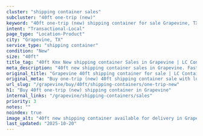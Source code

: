 ```yaml
---
cluster: "shipping container sales"
subcluster: "40ft one-trip (new)"
keyword: "40ft one-trip (new) shipping container for sale Grapevine, TX"
intent: "Transactional-Local"
page_type: "Location-Product"
city: "Grapevine, TX"
service_type: "shipping container"
condition: "New"
size: "40ft"
title_tag: "40ft Kmx New shipping container Sales in Grapevine | LC Container"
meta_description: "40ft new shipping container sales in Grapevine. Fast delivery, competitive pricing. Serving shipping containers area. Quote ID: IXU. Call (214) 524-4168 for your free quote today."
original_title: "Grapevine 40ft shipping container for sale | LC Container"
original_meta: "Buy one-trip (new) 40ft shipping container sale with local delivery in Grapevine, TX. LC Container — local Since 2003. Request a fast quote today."
url_slug: "/grapevine/buy/40ft/shipping-containers/one-trip-new"
h1: "Buy 40ft one-trip (new) shipping container in Grapevine"
internal_links: "/grapevine/shipping-containers/sales"
priority: 3
notes: ""
noindex: true
image_alt: "40ft new shipping container available for delivery in Grapevine"
last_updated: "2025-10-20"
---
```


<!-- TODO: Add unique city/inventory copy, images, and internal links here. -->
